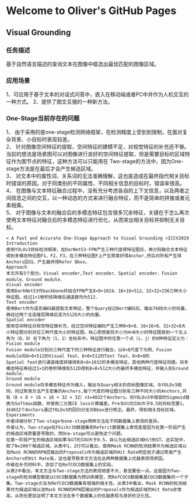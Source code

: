 # Welcome to Oliver's GitHub Pages

## Visual Grounding

### 任务描述
基于自然语言描述的查询文本在图像中框选出最佳匹配的图像区域。

### 应用场景
1、可应用于基于文本的对话式问答中，嵌入在移动端或者PC中并作为人机交互的一种方式。
2、提供了图文互搜的一种新方法。

### One-Stage当前存在的问题
1、	由于采用的是one-stage检测网络框架，在检测精度上受到到限制，在面对复杂背景、小目标时表现较差。  
2、	针对图像空间特征的提取，空间特征的建模不足，对视觉特征的补充还不够。当前的想法是场景图可以对图像进行良好的空间特征提取，但是需要目标的区域特征作为图节点的特征，这种方法可以只能用在 Two-stage的方法中，因为One-stage方法是在最后才会产生候选区域。  
3、	对文本中的属性词、关系词的无法准确理解，这也是造成在最终指代相关目标时错误的原因。对于同类别的不同属性、不同相关信息的目标时，错误率很高。  
4、	在图像与文本特征融合过程中，没有充分考虑各自的上下文信息，以及两者之间信息之间的交互，以一种动态的方式来进行融合特征，而不是简单的拼接或者元素相乘。  
5、	对于图像与文本的融合后的多模态特征包含很多冗余特征，关键在于怎么再次使用文本特征对融合后的多模态特征进行优化，从而突出相关目标并抑制无关目标。  

```
< A Fast and Accurate One-Stage Approach to Visual Grounding >ICCV2019
Introduction
使用YOLOv3目标检测框架，在DarNet53-FPN产生三种尺度得特征图后，再分别融合文本特征得到多模态特征图F1、F2、F3，在三种特征图F上产生聚类好得Anchor,然后对所有产生得Anchors回归，产生最终得Refer Bbox。
Approach
本文共有5个部分。Visual encoder,Text encoder、Spatial encoder、Fusion module、Ground module.
Visual encoder
使用DarkNet53作backbone并结合FPN产生8×8×1024、16×16×512、32×32×256三种大小特征图。经过1×1卷积核降维后通道数均为512.
Text encoder
使用Bert作为语言编码器提取文本特征，整个Quary经过Bert编码后，输出768D大小的向量，再经过两个全连接层降维后变为512D大小的向量。
Spatial encoder
使用空间特征对视觉特征做补充，经过空间特征编码产生三种8×8×8、16×16×8、32×32×8大小特征图分别对应三种尺度大小的特征图。核心思想是将大小为H×W大小的特征图放到一个左上角为（0，0）右下角为（1，1）坐标系中。特征图中的任意一个点（i，j）的8种特征定义为：
Fusion module
Fusion module分别对三种尺度下的三种特征进行融合，以8×8尺度下为例，Fusion module将8×8×512的Visual feat、8×8×512的Text feat、8×8×8的
Spatial feat进行通道维度拼接得到8×8×1032的多模态特征，其他两种尺度特征同理。将多模态特征再经过1×1的卷积降维到512D得到8×8×512大小的最终多模态特征，并输入到Ground module.
Ground module
Ground module将多模态特征作为输入，输出与Quary相关的目标图像区域。与YOLOv3相同，同过聚类方法产生密集的Anchors,每个尺度的特征图分别有三种不同大小的Anchors,共有（8 × 8 + 16 × 16 + 32 × 32）×3=4032个Anchors。将YOLOv3中尾部的Sigmoid替换为Softmax函数，并使用二分类CE loss计算偏差。Pre与Gt的IOU大于0.5则将标签置1。对4032个Anchors通过YOLOv3的回归分支对Bbox进行修正。最终，得到相关目标区域。
Experiments
作者详细分析了Two-stage与one-stage两种方法在不同数据集上表现的差异。
作者认为，Two-stage在Fkickr30数据集和Referit数据集上表现差是因为在第一阶段产生的候选区域质量差导致的，而One-stage可以避免这个问题。
在第一阶段产生的候选区域如果与GT的IOU大于0.5，自认为此候选区域Hit到GT。此实验中，取了N=200个候选区域。从表中1，2行可以看出，使用Mask RCNN的检测结果作为候选区域以及Mask RCNN的RPN层输出的Proposals作为候选区域的Hit Rate明显低于通过聚类产生Anchors的Hit Rate高，这也是导致本文方法在此两种数据集上优越表现得原因。
作者在补充材料中，添加了在RefCOCO数据集上的实验。
从表2中看出，本文方法与Two-stage方法的表现相差不大，甚至要低一点。这是因为Two-stage的检测模型都是以COCO数据集为预训练模型，而RefCOCO数据集是COCO数据集的一个子集。Two-stage方法与RefCOCO数据集有很强的相关性。从表3中看出，Mask RCNN的检测结果作为候选区域以及Mask RCNN的RPN层输出的Proposals作为候选区域的Hit Rate非常高，从而也更加证明了本文方法在多个数据集上的优越表现与良好的泛化性。

